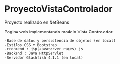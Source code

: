 # ProyectoVistaControlador
Proyecto realizado en NetBeans

Pagina web implementando modelo Vista Controlador.

	-Base de datos y persistencia de objetos (en local)
	-Estilos CSS y Bootstrap
	-Frontend : jsp(JavaServer Pages) js
	-Backend : Java HttpServlet
	-Servidor Glashfish 4.1.1 (en local)

